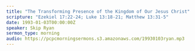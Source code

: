 ```yaml
---
title: "The Transforming Presence of the Kingdom of Our Jesus Christ"
scripture: "Ezekiel 17:22-24; Luke 13:18-21; Matthew 13:31-5"
date: 1993-01-03T00:00:00Z
speaker: Skip Ryan
sermon_type: morning
audio: https://pcpcmorningsermons.s3.amazonaws.com/19930103ryan.mp3 
---
```



